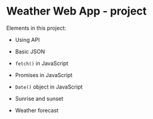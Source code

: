 ﻿# Weather Web App - project

Elements in this project:
- Using API 
- Basic JSON
- `fetch()` in JavaScript
- Promises in JavaScript
- `Date()` object in JavaScript


- Sunrise and sunset 

- Weather forecast

